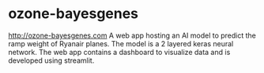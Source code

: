 # ozone-bayesgenes
http://ozone-bayesgenes.com
A web app hosting an AI model to predict the ramp weight of Ryanair planes. The model is a 2 layered keras neural network. The web app contains a dashboard to visualize data and is developed using streamlit.
<img src="https://github.com/yahyalrq/ozone-bayesgenes/raw/main/imgs/demo.gif" alt="" style="max-width: 100%; display: inline-block;" data-target="animated-image.originalImage">
